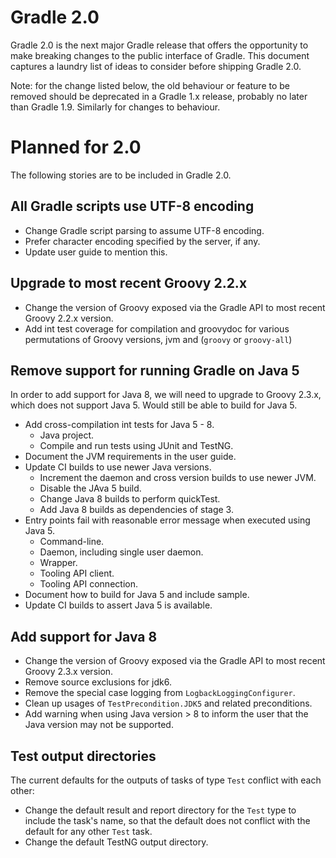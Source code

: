 # Gradle 2.0

Gradle 2.0 is the next major Gradle release that offers the opportunity to make breaking changes to the public interface of Gradle. This document captures a laundry
list of ideas to consider before shipping Gradle 2.0.

Note: for the change listed below, the old behaviour or feature to be removed should be deprecated in a Gradle 1.x release, probably no later than Gradle 1.9. Similarly
for changes to behaviour.

# Planned for 2.0

The following stories are to be included in Gradle 2.0.

## All Gradle scripts use UTF-8 encoding

* Change Gradle script parsing to assume UTF-8 encoding.
* Prefer character encoding specified by the server, if any.
* Update user guide to mention this.

## Upgrade to most recent Groovy 2.2.x

* Change the version of Groovy exposed via the Gradle API to most recent Groovy 2.2.x version.
* Add int test coverage for compilation and groovydoc for various permutations of Groovy versions, jvm and (`groovy` or `groovy-all`)

## Remove support for running Gradle on Java 5

In order to add support for Java 8, we will need to upgrade to Groovy 2.3.x, which does not support Java 5.
Would still be able to build for Java 5.

* Add cross-compilation int tests for Java 5 - 8.
    * Java project.
    * Compile and run tests using JUnit and TestNG.
* Document the JVM requirements in the user guide.
* Update CI builds to use newer Java versions.
    * Increment the daemon and cross version builds to use newer JVM.
    * Disable the JAva 5 build.
    * Change Java 8 builds to perform quickTest.
    * Add Java 8 builds as dependencies of stage 3.
* Entry points fail with reasonable error message when executed using Java 5.
    * Command-line.
    * Daemon, including single user daemon.
    * Wrapper.
    * Tooling API client.
    * Tooling API connection.
* Document how to build for Java 5 and include sample.
* Update CI builds to assert Java 5 is available.

## Add support for Java 8

* Change the version of Groovy exposed via the Gradle API to most recent Groovy 2.3.x version.
* Remove source exclusions for jdk6.
* Remove the special case logging from `LogbackLoggingConfigurer`.
* Clean up usages of `TestPrecondition.JDK5` and related preconditions.
* Add warning when using Java version > 8 to inform the user that the Java version may not be supported.

## Test output directories

The current defaults for the outputs of tasks of type `Test` conflict with each other:

* Change the default result and report directory for the `Test` type to include the task's name, so that the default
  does not conflict with the default for any other `Test` task.
* Change the default TestNG output directory.
